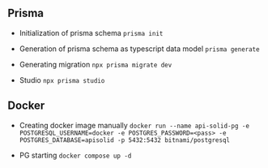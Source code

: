 ## Prisma

- Initialization of prisma schema
`prisma init`

- Generation of prisma schema as typescript data model
`prisma generate`

- Generating migration `npx prisma migrate dev`

- Studio `npx prisma studio`

## Docker

- Creating docker image manually `docker run --name api-solid-pg -e POSTGRESQL_USERNAME=docker -e POSTGRES_PASSWORD=<pass> -e POSTGRES_DATABASE=apisolid -p 5432:5432 bitnami/postgresql`

- PG starting `docker compose up -d`

